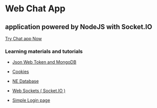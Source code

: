 # Web Chat App
<h2>application powered by NodeJS with Socket.IO</h2>
<p><a href="https://chat-application-nodejs-io.herokuapp.com/">Try Chat app Now</a></p>
<h3>Learning materials and tutorials</h3>
<ul>
	<li><p><a href="https://youtu.be/2jqok-WgelI">Json Web Token and MongoDB</a></p></li>
	<li><p><a href="https://youtu.be/Y2ec4KQ7mP8">Cookies</a></p></li>
	<li><p><a href="https://youtu.be/xVYa20DCUv0">NE Database</a></p></li>
	<li><p><a href="https://youtu.be/zWSvb5t_zH4">Web Sockets ( Socket.IO )</a></p></li>
	<li><p><a href="https://youtu.be/VOqgoQCuJds">Simple Login page</a></p></li>
</ul>